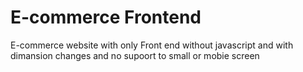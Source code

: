# E-commerce Frontend
 E-commerce website with only Front end without javascript and with dimansion changes and no supoort to small or mobie screen

